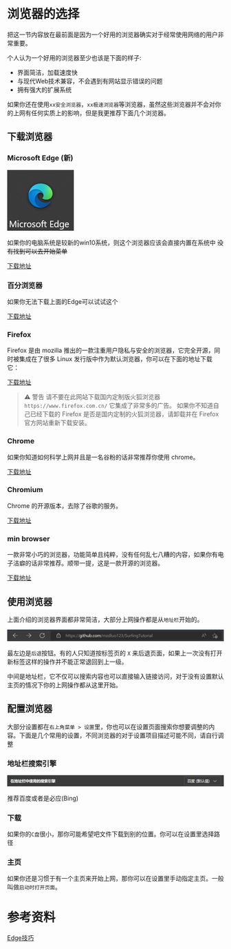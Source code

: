 # 浏览器的选择

把这一节内容放在最前面是因为一个好用的浏览器确实对于经常使用网络的用户非常重要。

个人认为一个好用的浏览器至少也该是下面的样子:

* 界面简洁，加载速度快
* 与现代Web技术兼容，不会遇到有网站显示错误的问题
* 拥有强大的扩展系统

如果你还在使用`xx安全浏览器`，`xx极速浏览器`等浏览器，虽然这些浏览器并不会对你的上网有任何实质上的影响，但是我更推荐下面几个浏览器。

## 下载浏览器

### Microsoft Edge (新)

![edge](../img/chap2_edge.png)

如果你的电脑系统是较新的win10系统，则这个浏览器应该会直接内置在系统中 ~~没有找到可以去开始菜单~~

[下载地址](https://www.microsoft.com/zh-cn/edge)

### 百分浏览器

如果你无法下载上面的Edge可以试试这个

[下载地址](https://www.centbrowser.cn/)

### Firefox

Firefox 是由 mozilla 推出的一款注重用户隐私与安全的浏览器，它完全开源，同时被集成在了很多 Linux 发行版中作为默认浏览器，你可以在下面的地址下载它：

[下载地址](https://www.mozilla.org/zh-CN/firefox/)

> :warning: 警告
> 请不要在此网站下载国内定制版火狐浏览器 `https://www.firefox.com.cn/` 它集成了非常多的广告。
> 如果你不知道自己已经下载的 Firefox 是否是国内定制的火狐浏览器，请卸载并在 Firefox 官方网站重新下载安装。

### Chrome

如果你知道如何科学上网并且是一名谷粉的话非常推荐你使用 chrome。

[下载地址](https://www.google.com/chrome/)

### Chromium

Chrome 的开源版本，去除了谷歌的服务。

[下载地址](https://www.chromium.org/)

### min browser

一款非常小巧的浏览器，功能简单且纯粹，没有任何乱七八糟的内容，如果你有电子洁癖的话非常推荐。顺带一提，这是一款开源的浏览器。

[下载地址](https://minbrowser.org/)

## 使用浏览器

上面介绍的浏览器界面都非常简洁，大部分上网操作都是从`地址栏`开始的。

![地址栏](../img/chap2_edge_location.png)

最左边是`后退`按钮。有的人只知道按标签页的 `X` 来后退页面，如果上一次没有打开新标签这样的操作并不能正常退回到上一级。

中间是地址栏，它不仅可以搜索内容也可以直接输入链接访问，对于没有设置默认主页的情况下你的上网操作都从这里开始。

## 配置浏览器

大部分设置都在`右上角菜单 > 设置`里，你也可以在设置页面搜索你想要调整的内容。下面是几个常用的设置，不同浏览器的对于设置项目描述可能不同，请自行调整

### 地址栏搜索引擎

![默认搜索](../img/chap2_default_search.png)

推荐百度或者是必应(Bing)

### 下载

如果你的`C盘`很小，那你可能希望吧文件下载到别的位置。你可以在设置里选择路径

### 主页

如果你还是习惯于有一个主页来开始上网，那你可以在设置里手动指定主页。一般叫做`启动时打开页面`。


# 参考资料

[Edge技巧](https://microsoftedgetips.microsoft.com/zh-cn/)
